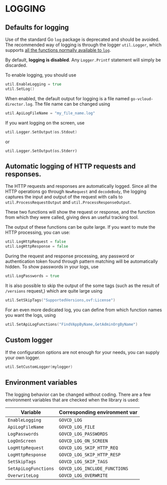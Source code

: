 # LOGGING


## Defaults for logging

Use of the standard Go `log` package is deprecated and should be avoided. 
The recommended way of logging is through the logger `util.Logger`, which supports [all the functions normally available to `log`](https://golang.org/pkg/log/#Logger).


By default, **logging is disabled**. Any `Logger.Printf` statement will simply be discarded.

To enable logging, you should use

```go
util.EnableLogging = true
util.SetLog()
```

When enabled, the default output for logging is a file named `go-vcloud-director.log`.
The file name can be changed using

```go
util.ApiLogFileName = "my_file_name.log"
```


If you want logging on the screen, use

```go
util.Logger.SetOutput(os.Stdout)
```

or

```
util.Logger.SetOutput(os.Stderr)
```

## Automatic logging of HTTP requests and responses.

The HTTP requests and responses are automatically logged.
Since all the HTTP operations go through `NewRequest` and `decodeBody`, the logging captures the input and output of the request with calls to `util.ProcessRequestOutput` and `util.ProcessResponseOutput`.

These two functions will show the request or response, and the function from which they were called, giving devs an useful tracking tool.

The output of these functions can be quite large. If you want to mute the HTTP processing, you can use:

```go
util.LogHttpRequest = false
util.LogHttpResponse = false
```

During the request and response processing, any password or authentication token found through pattern matching will be automatically hidden. To show passwords in your logs, use

```go
util.LogPasswords = true
```

It is also possible to skip the output of the some tags (such as the result of `/versions` request,) which are quite large using 

```go
util.SetSkipTags("SupportedVersions,ovf:License")
```

For an even more dedicated log, you can define from which function names you want the logs, using

```go
util.SetApiLogFunctions("FindVAppByName,GetAdminOrgByName")
```

## Custom logger

If the configuration options are not enough for your needs, you can supply your own logger.

```go
util.SetCustomLogger(mylogger)
```

## Environment variables

The logging behavior can be changed without coding. There are a few environment variables that are checked when the library is used:

Variable                    | Corresponding environment var 
--------------------------- | :-------------------------------
`EnableLogging`             | `GOVCD_LOG`
`ApiLogFileName`            | `GOVCD_LOG_FILE`
`LogPasswords`              | `GOVCD_LOG_PASSWORDS`
`LogOnScreen`               | `GOVCD_LOG_ON_SCREEN`
`LogHttpRequest`            | `GOVCD_LOG_SKIP_HTTP_REQ`
`LogHttpResponse`           | `GOVCD_LOG_SKIP_HTTP_RESP`
`SetSkipTags`               | `GOVCD_LOG_SKIP_TAGS`
`SetApiLogFunctions`        | `GOVCD_LOG_INCLUDE_FUNCTIONS`
`OverwriteLog`              | `GOVCD_LOG_OVERWRITE`
